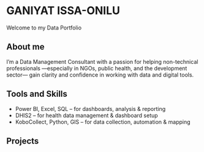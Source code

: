 # GANIYAT ISSA-ONILU
Welcome to my Data Portfolio

## About me
I’m a Data Management Consultant with a passion for helping non-technical professionals —especially in NGOs, public health, and the development sector— gain clarity and confidence in working with data and digital tools.

## Tools and Skills
- Power BI, Excel, SQL – for dashboards, analysis & reporting
- DHIS2 – for health data management & dashboard setup
- KoboCollect, Python, GIS – for data collection, automation & mapping

## Projects
